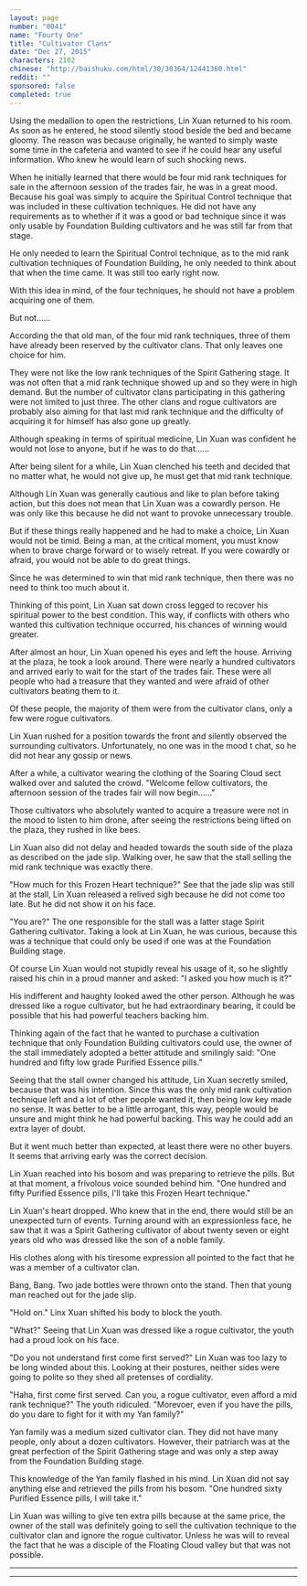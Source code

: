 ```yaml
---
layout: page
number: "0041"
name: "Fourty One"
title: "Cultivator Clans"
date: "Dec 27, 2015"
characters: 2102
chinese: "http://baishuku.com/html/30/30364/12441360.html"
reddit: ""
sponsored: false
completed: true
---
```


Using the medallion to open the restrictions, Lin Xuan returned to his room. As soon as he entered, he stood silently stood beside the bed and became gloomy. The reason was because originally, he wanted to simply waste some time in the cafeteria and wanted to see if he could hear any useful information. Who knew he would learn of such shocking news.

When he initially learned that there would be four mid rank techniques for sale in the afternoon session of the trades fair, he was in a great mood. Because his goal was simply to acquire the Spiritual Control technique that was included in these cultivation techniques. He did not have any requirements as to whether if it was a good or bad technique since it was only usable by Foundation Building cultivators and he was still far from that stage.

He only needed to learn the Spiritual Control technique, as to the mid rank cultivation techniques of Foundation Building, he only needed to think about that when the time came. It was still too early right now.

With this idea in mind, of the four techniques, he should not have a problem acquiring one of them.

But not......

According the that old man, of the four mid rank techniques, three of them have already been reserved by the cultivator clans. That only leaves one choice for him.

They were not like the low rank techniques of the Spirit Gathering stage. It was not often that a mid rank technique showed up and so they were in high demand. But the number of cultivator clans participating in this gathering were not limited to just three. The other clans and rogue cultivators are probably also aiming for that last mid rank technique and the difficulty of acquiring it for himself has also gone up greatly.

Although speaking in terms of spiritual medicine, Lin Xuan was confident he would not lose to anyone, but if he was to do that......

After being silent for a while, Lin Xuan clenched his teeth and decided that no matter what, he would not give up, he must get that mid rank technique.

Although Lin Xuan was generally cautious and like to plan before taking action, but this does not mean that Lin Xuan was a cowardly person. He was only like this because he did not want to provoke unnecessary trouble.

But if these things really happened and he had to make a choice, Lin Xuan would not be timid. Being a man, at the critical moment, you must know when to brave charge forward or to wisely retreat. If you were cowardly or afraid, you would not be able to do great things.

Since he was determined to win that mid rank technique, then there was no need to think too much about it.

Thinking of this point, Lin Xuan sat down cross legged to recover his spiritual power to the best condition. This way, if conflicts with others who wanted this cultivation technique occurred, his chances of winning would greater.

After almost an hour, Lin Xuan opened his eyes and left the house. Arriving at the plaza, he took a look around. There were nearly a hundred cultivators and arrived early to wait for the start of the trades fair. These were all people who had a treasure that they wanted and were afraid of other cultivators beating them to it.

Of these people, the majority of them were from the cultivator clans, only a few were rogue cultivators.

Lin Xuan rushed for a position towards the front and silently observed the surrounding cultivators. Unfortunately, no one was in the mood t chat, so he did not hear any gossip or news.

After a while, a cultivator wearing the clothing of the Soaring Cloud sect walked over and saluted the crowd. "Welcome fellow cultivators, the afternoon session of the trades fair will now begin......"

Those cultivators who absolutely wanted to acquire a treasure were not in the mood to listen to him drone, after seeing the restrictions being lifted on the plaza, they rushed in like bees.

Lin Xuan also did not delay and headed towards the south side of the plaza as described on the jade slip. Walking over, he saw that the stall selling the mid rank technique was exactly there.

"How much for this Frozen Heart technique?" See that the jade slip was still at the stall, Lin Xuan released a relived sigh because he did not come too late. But he did not show it on his face.

"You are?" The one responsible for the stall was a latter stage Spirit Gathering cultivator. Taking a look at Lin Xuan, he was curious, because this was a technique that could only be used if one was at the Foundation Building stage.

Of course Lin Xuan would not stupidly reveal his usage of it, so he slightly raised his chin in a proud manner and asked: "I asked you how much is it?"

His indifferent and haughty looked awed the other person. Although he was dressed like a rogue cultivator, but he had extraordinary bearing, it could be possible that his had powerful teachers backing him.

Thinking again of the fact that he wanted to purchase a cultivation technique that only Foundation Building cultivators could use, the owner of the stall immediately adopted a better attitude and smilingly said: "One hundred and fifty low grade Purified Essence pills."

Seeing that the stall owner changed his attitude, Lin Xuan secretly smiled, because that was his intention. Since this was the only mid rank cultivation technique left and a lot of other people wanted it, then being low key made no sense. It was better to be a little arrogant, this way, people would be unsure and might think he had powerful backing. This way he could add an extra layer of doubt.

But it went much better than expected, at least there were no other buyers. It seems that arriving early was the correct decision.

Lin Xuan reached into his bosom and was preparing to retrieve the pills. But at that moment, a frivolous voice sounded behind him. "One hundred and fifty Purified Essence pills, I'll take this Frozen Heart technique."

Lin Xuan's heart dropped. Who knew that in the end, there would still be an unexpected turn of events. Turning around with an expressionless face, he saw that it was a Spirit Gathering cultivator of about twenty seven or eight years old who was dressed like the son of a noble family.

His clothes along with his tiresome expression all pointed to the fact that he was a member of a cultivator clan.

Bang, Bang. Two jade bottles were thrown onto the stand. Then that young man reached out for the jade slip.

"Hold on." Linx Xuan shifted his body to block the youth.

"What?" Seeing that Lin Xuan was dressed like a rogue cultivator, the youth had a proud look on his face.

"Do you not understand first come first served?" Lin Xuan was too lazy to be long winded about this. Looking at their postures, neither sides were going to polite so they shed all pretenses of cordiality.

"Haha, first come first served. Can you, a rogue cultivator, even afford a mid rank technique?" The youth ridiculed. "Morevoer, even if you have the pills, do you dare to fight for it with my Yan family?"

Yan family was a medium sized cultivator clan. They did not have many people, only about a dozen cultivators. However, their patriarch was at the great perfection of the Spirit Gathering stage and was only a step away from the Foundation Building stage.

This knowledge of the Yan family flashed in his mind. Lin Xuan did not say anything else and retrieved the pills from his bosom. "One hundred sixty Purified Essence pills, I will take it."

Lin Xuan was willing to give ten extra pills because at the same price, the owner of the stall was definitely going to sell the cultivation technique to the cultivator clan and ignore the rogue cultivator. Unless he was will to reveal the fact that he was a disciple of the Floating Cloud valley but that was not possible.

- - -
- - -
